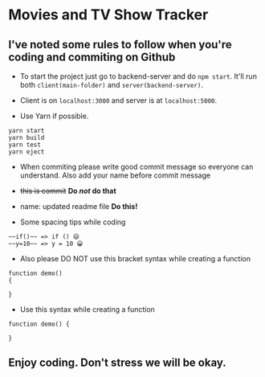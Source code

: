 # Movies and TV Show Tracker

## I've noted some rules to follow when you're coding and commiting on Github

- To start the project just go to backend-server and do `npm start`. It'll run both `client(main-folder)` and `server(backend-server)`.

- Client is on `localhost:3000` and server is at `localhost:5000`.

- Use Yarn if possible.
```
yarn start
yarn build
yarn test
yarn eject
```

- When commiting please write good commit message so everyone can understand. Also add your name before commit message
 - ~~this is commit~~ **Do _not_ do that**
 - name: updated readme file **Do this!**

- Some spacing tips while coding
```
~~if()~~ => if () 😄
~~y=10~~ => y = 10 😀
```

- Also please DO NOT use this bracket syntax while creating a function
```
function demo()
{

}
```

- Use this syntax while creating a function
```
function demo() {

}
```
## Enjoy coding. Don't stress we will be okay.